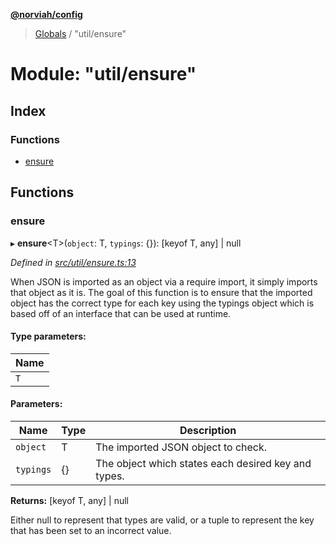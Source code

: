 **[@norviah/config](../README.md)**

> [Globals](../globals.md) / "util/ensure"

# Module: "util/ensure"

## Index

### Functions

* [ensure](_util_ensure_.md#ensure)

## Functions

### ensure

▸ **ensure**\<T>(`object`: T, `typings`: {}): [keyof T, any] \| null

*Defined in [src/util/ensure.ts:13](https://github.com/norviah/config/blob/641e50d/src/util/ensure.ts#L13)*

When JSON is imported as an object via a require import, it simply imports
that object as it is. The goal of this function is to ensure that the
imported object has the correct type for each key using the typings object
which is based off of an interface that can be used at runtime.

#### Type parameters:

Name |
------ |
`T` |

#### Parameters:

Name | Type | Description |
------ | ------ | ------ |
`object` | T | The imported JSON object to check. |
`typings` | {} | The object which states each desired key and types. |

**Returns:** [keyof T, any] \| null

Either null to represent that types are valid, or a tuple to represent the key that has been set to an incorrect value.
